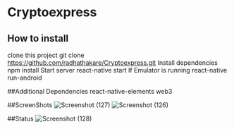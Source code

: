 # Cryptoexpress
## How to install
clone this project git clone https://github.com/radhathakare/Cryptoexpress.git
Install dependencies npm install
Start server react-native start
If Emulator is running react-native run-android

##Additional Dependencies
react-native-elements
web3



##ScreenShots
![Screenshot (127)](https://user-images.githubusercontent.com/67684749/230598263-43873a0f-b7ae-40d3-9e22-b946e60269fd.png)
![Screenshot (126)](https://user-images.githubusercontent.com/67684749/230598380-bfc8497a-7a6f-49ac-958a-5685a8e87244.png)

##Status
![Screenshot (128)](https://user-images.githubusercontent.com/67684749/230598110-df40e213-018f-4365-b935-53bb6b73b022.png)
